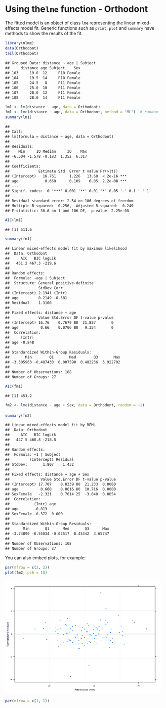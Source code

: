 Using the`lme` function - Orthodont
========================================================
The fitted model is an object of class `lme` representing the linear mixed-effects model fit. Generic functions such as `print`, `plot` and `summary` have methods to show the results of the fit. 

```r
library(nlme)
data(Orthodont)
tail(Orthodont)
```

```
## Grouped Data: distance ~ age | Subject
##     distance age Subject    Sex
## 103     19.0  12     F10 Female
## 104     19.5  14     F10 Female
## 105     24.5   8     F11 Female
## 106     25.0  10     F11 Female
## 107     28.0  12     F11 Female
## 108     28.0  14     F11 Female
```

```r
lm1 <- lm(distance ~ age, data = Orthodont)
fm1 <- lme(distance ~ age, data = Orthodont, method = "ML")  # random is ~ age
summary(lm1)
```

```
## 
## Call:
## lm(formula = distance ~ age, data = Orthodont)
## 
## Residuals:
##    Min     1Q Median     3Q    Max 
## -6.504 -1.578 -0.183  1.352  6.317 
## 
## Coefficients:
##             Estimate Std. Error t value Pr(>|t|)    
## (Intercept)   16.761      1.226   13.68  < 2e-16 ***
## age            0.660      0.109    6.05  2.2e-08 ***
## ---
## Signif. codes:  0 '***' 0.001 '**' 0.01 '*' 0.05 '.' 0.1 ' ' 1
## 
## Residual standard error: 2.54 on 106 degrees of freedom
## Multiple R-squared:  0.256,	Adjusted R-squared:  0.249 
## F-statistic: 36.6 on 1 and 106 DF,  p-value: 2.25e-08
```

```r
AIC(lm1)
```

```
## [1] 511.6
```

```r
summary(fm1)
```

```
## Linear mixed-effects model fit by maximum likelihood
##  Data: Orthodont 
##     AIC   BIC logLik
##   451.2 467.3 -219.6
## 
## Random effects:
##  Formula: ~age | Subject
##  Structure: General positive-definite
##             StdDev Corr  
## (Intercept) 2.1941 (Intr)
## age         0.2149 -0.581
## Residual    1.3100       
## 
## Fixed effects: distance ~ age 
##             Value Std.Error DF t-value p-value
## (Intercept) 16.76    0.7679 80  21.827       0
## age          0.66    0.0706 80   9.354       0
##  Correlation: 
##     (Intr)
## age -0.848
## 
## Standardized Within-Group Residuals:
##       Min        Q1       Med        Q3       Max 
## -3.305963 -0.487430  0.007598  0.482236  3.922792 
## 
## Number of Observations: 108
## Number of Groups: 27
```

```r
AIC(fm1)
```

```
## [1] 451.2
```


```r
fm2 <- lme(distance ~ age + Sex, data = Orthodont, random = ~1)

summary(fm2)
```

```
## Linear mixed-effects model fit by REML
##  Data: Orthodont 
##     AIC   BIC logLik
##   447.5 460.8 -218.8
## 
## Random effects:
##  Formula: ~1 | Subject
##         (Intercept) Residual
## StdDev:       1.807    1.432
## 
## Fixed effects: distance ~ age + Sex 
##              Value Std.Error DF t-value p-value
## (Intercept) 17.707    0.8339 80  21.233  0.0000
## age          0.660    0.0616 80  10.716  0.0000
## SexFemale   -2.321    0.7614 25  -3.048  0.0054
##  Correlation: 
##           (Intr) age   
## age       -0.813       
## SexFemale -0.372  0.000
## 
## Standardized Within-Group Residuals:
##      Min       Q1      Med       Q3      Max 
## -3.74890 -0.55034 -0.02517  0.45342  3.65747 
## 
## Number of Observations: 108
## Number of Groups: 27
```


You can also embed plots, for example:


```r
par(mfrow = c(2, 2))
plot(fm2, pch = 18)
```

![plot of chunk unnamed-chunk-3](figure/unnamed-chunk-3.png) 

```r
par(mfrow = c(1, 1))
```


